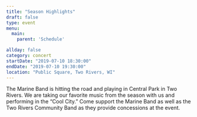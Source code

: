 ```yaml
---
title: "Season Highlights"
draft: false
type: event
menu: 
  main:
    parent: 'Schedule'

allday: false
category: concert
startDate: "2019-07-10 18:30:00"
endDate: "2019-07-10 19:30:00"
location: "Public Square, Two Rivers, WI"
---
```

The Marine Band is hitting the road and playing in Central Park in Two Rivers. We are taking our favorite music from the season with us and performing in the “Cool City.” Come support the Marine Band as well as the Two Rivers Community Band as they provide concessions at the event.
